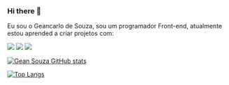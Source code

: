 ### Hi there :memo:

Eu sou o Geancarlo de Souza, sou um programador Front-end, atualmente estou aprended a criar projetos com:

<img src="https://img.shields.io/badge/HTML5-E34F26?style=for-the-badge&logo=html5&logoColor=white"/>
<img src="https://img.shields.io/badge/CSS3-1572B6?style=for-the-badge&logo=css3&logoColor=white"/>
<img src="https://img.shields.io/badge/JAVASCRIPT-1572B6?style=for-the-badge&logo=javascript3&logoColor=yellow"/>

[![Gean Souza GitHub stats](https://github-readme-stats.vercel.app/api?username=geansouza7)](https://github.com/anuraghazra/github-readme-stats)

[![Top Langs](https://github-readme-stats.vercel.app/api/top-langs/?username=geansouza7)](https://github.com/anuraghazra/github-readme-stats)
